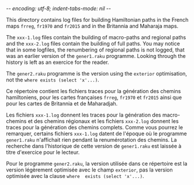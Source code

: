 -*- encoding: utf-8; indent-tabs-mode: nil -*-

This directory  contains log files  for building Hamiltonian  paths in
the French  maps `frreg`, `fr1970`  and `fr2015` and in  the Britannia
and Maharaja maps.

The `xxx-1.log` files contain the building of macro-paths and regional
paths and  the `xxx-2.log` files  contain the building of  full paths.
You  may notice  that in  some logfiles,  the renumbering  of regional
paths is not logged, that was  an earlier version of the `gener1.raku`
programme. Looking through the history is  left as an exercice for the
reader.

The  `gener2.raku`  programme  is  the version  using  the  `exterior`
optimisation, not the `where exists (select 'x'...)`.

Ce  répertoire contient  les fichiers  traces pour  la génération  des
chemins hamiltoniens, pour les  cartes françaises `frreg`, `fr1970` et
`fr2015` ainsi que pour les cartes de Britannia et de Maharadjah.

Les fichiers  `xxx-1.log` donnent  les traces  pour la  génération des
macro-chemins  et des  chemins régionaux  et les  fichiers `xxx-2.log`
donnent les traces pour la génération des chemins complets. Comme vous
pourrez le remarquer, certains fichiers `xxx-1.log` datent de l'époque
où   le   programme   `gener1.raku`  n'affichait   rien   pendant   la
renumérotation des  chemins. La  recherche dans l'historique  de cette
version  de  `gener1.raku` est  laissée  à  titre d'exercice  pour  le
lecteur.

Pour  le   programme  `gener2.raku`,  la  version   utilisée  dans  ce
répertoire  est   la  version  légèrement  optimisée   avec  le  champ
`exterior`,  pas la  version optimisée  avec la  clause `where  exists
(select 'x'...)`.
